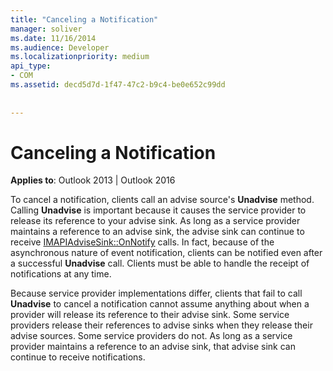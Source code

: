 ```yaml
---
title: "Canceling a Notification"
manager: soliver
ms.date: 11/16/2014
ms.audience: Developer
ms.localizationpriority: medium
api_type:
- COM
ms.assetid: decd5d7d-1f47-47c2-b9c4-be0e652c99dd
 
 
---
```


# Canceling a Notification

  
  
**Applies to**: Outlook 2013 | Outlook 2016 
  
To cancel a notification, clients call an advise source's **Unadvise** method. Calling **Unadvise** is important because it causes the service provider to release its reference to your advise sink. As long as a service provider maintains a reference to an advise sink, the advise sink can continue to receive [IMAPIAdviseSink::OnNotify](imapiadvisesink-onnotify.md) calls. In fact, because of the asynchronous nature of event notification, clients can be notified even after a successful **Unadvise** call. Clients must be able to handle the receipt of notifications at any time. 
  
Because service provider implementations differ, clients that fail to call **Unadvise** to cancel a notification cannot assume anything about when a provider will release its reference to their advise sink. Some service providers release their references to advise sinks when they release their advise sources. Some service providers do not. As long as a service provider maintains a reference to an advise sink, that advise sink can continue to receive notifications. 
  

